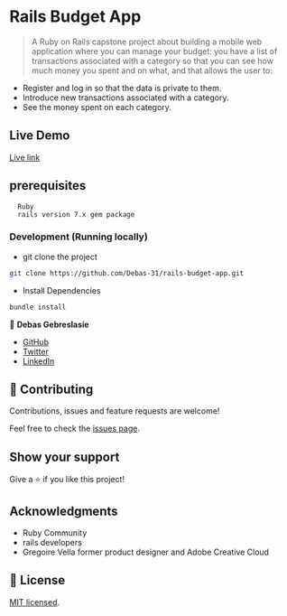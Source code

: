 # Rails Budget App
> A Ruby on Rails capstone project about building a mobile web application where you can manage your budget: you have a list of transactions associated with a category so that you can see how much money you spent and on what, and that allows the user to:
 - Register and log in so that the data is private to them.
 - Introduce new transactions associated with a category.
 - See the money spent on each category.
## Live Demo
 [Live link]()
## prerequisites
``` 
  Ruby
  rails version 7.x gem package 
```
### Development (Running locally)

- git clone the project

```bash 
git clone https://github.com/Debas-31/rails-budget-app.git
```

- Install Dependencies

```bash
bundle install
```


👤 **Debas Gebreslasie**

- [GitHub](https://github.com/Debas-31)
- [Twitter](https://twitter.com/DEBSH76956492)
- [LinkedIn](https://www.linkedin.com/in/debas-gebrengus)

## 🤝 Contributing

Contributions, issues and feature requests are welcome!

Feel free to check the [issues page](https://github.com/Debas-31/rails-budget-app/issues).

## Show your support

Give a ⭐️ if you like this project!

## Acknowledgments
- Ruby Community
- rails developers
- Gregoire Vella former product designer and Adobe Creative Cloud

## 📝 License

[MIT licensed](https://github.com/Debas-31/rails-budget-app/blob/dev/LICENSE).
```

